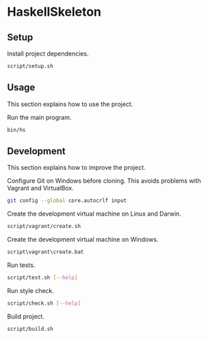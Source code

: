 # HaskellSkeleton

## Setup

Install project dependencies.

```sh
script/setup.sh
```


## Usage

This section explains how to use the project.

Run the main program.

```sh
bin/hs
```


## Development

This section explains how to improve the project.

Configure Git on Windows before cloning. This avoids problems with Vagrant and VirtualBox.

```sh
git config --global core.autocrlf input
```

Create the development virtual machine on Linux and Darwin.

```sh
script/vagrant/create.sh
```

Create the development virtual machine on Windows.

```bat
script\vagrant\create.bat
```

Run tests.

```sh
script/test.sh [--help]
```

Run style check.

```sh
script/check.sh [--help]
```

Build project.

```sh
script/build.sh
```
